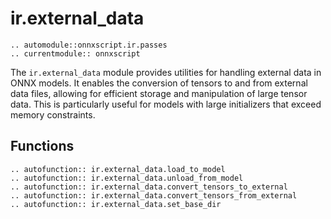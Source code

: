 # ir.external_data

```{eval-rst}
.. automodule::onnxscript.ir.passes
.. currentmodule:: onnxscript
```

The `ir.external_data` module provides utilities for handling external data in ONNX models. It enables the conversion of tensors to and from external data files, allowing for efficient storage and manipulation of large tensor data. This is particularly useful for models with large initializers that exceed memory constraints.

## Functions

```{eval-rst}
.. autofunction:: ir.external_data.load_to_model
.. autofunction:: ir.external_data.unload_from_model
.. autofunction:: ir.external_data.convert_tensors_to_external
.. autofunction:: ir.external_data.convert_tensors_from_external
.. autofunction:: ir.external_data.set_base_dir
```

<!-- TODO: Create examples -->
